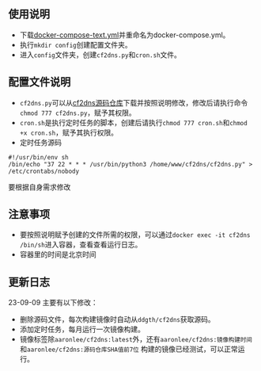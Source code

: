 ## 使用说明
* 下载[docker-compose-text.yml](https://raw.githubusercontent.com/aaro-n/cf2dns-docker/main/docker-compose-text.yml)并重命名为docker-compose.yml。
* 执行`mkdir config`创建配置文件夹。
* 进入`config`文件夹，创建`cf2dns.py`和`cron.sh`文件。
## 配置文件说明
* `cf2dns.py`可以从[cf2dns源码仓库](https://raw.githubusercontent.com/ddgth/cf2dns/master/cf2dns.py)下载并按照说明修改，修改后请执行命令`chmod 777 cf2dns.py`，赋予其权限。
* `cron.sh`是执行定时任务的脚本，创建后请执行`chmod 777 cron.sh`和`chmod +x cron.sh`，赋予其执行权限。
* 定时任务源码
```
#!/usr/bin/env sh
/bin/echo "37 22 * * * /usr/bin/python3 /home/www/cf2dns/cf2dns.py" > /etc/crontabs/nobody 
```
要根据自身需求修改
## 注意事项
* 要按照说明赋予创建的文件所需的权限，可以通过`docker exec -it cf2dns /bin/sh`进入容器，查看查看运行日志。
* 容器里的时间是北京时间

## 更新日志
23-09-09 主要有以下修改：
   * 删除源码文件，每次构建镜像时自动从`ddgth/cf2dns`获取源码。
   * 添加定时任务，每月运行一次镜像构建。
   * 镜像标签除`aaronlee/cf2dns:latest`外，还有`aaronlee/cf2dns:镜像构建时间` 和`aaronlee/cf2dns:源码仓库SHA值前7位`
 构建的镜像已经测试，可以正常运行。
